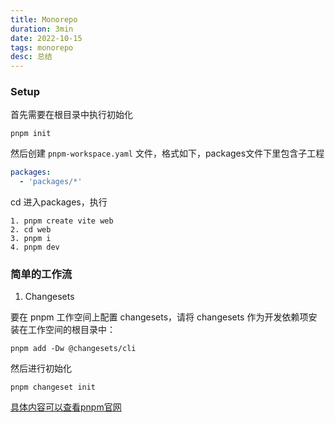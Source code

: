 ```yaml
---
title: Monorepo
duration: 3min
date: 2022-10-15
tags: monorepo
desc: 总结
---
```


### Setup

首先需要在根目录中执行初始化

```shell
pnpm init
```

然后创建 `pnpm-workspace.yaml` 文件，格式如下，packages文件下里包含子工程

```yaml
packages:
  - 'packages/*'
```
cd 进入packages，执行

```shell
1. pnpm create vite web
2. cd web
3. pnpm i
4. pnpm dev
```

### 简单的工作流

1. Changesets

要在 pnpm 工作空间上配置 changesets，请将 changesets 作为开发依赖项安装在工作空间的根目录中：

```shell
pnpm add -Dw @changesets/cli
```

然后进行初始化

```shell
pnpm changeset init
```

[具体内容可以查看pnpm官网](https://pnpm.io/zh/using-changesets)
